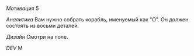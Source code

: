 *Мотивация*
5

*Аналитика*
Вам нужно собрать корабль, именуемый как "O". Он должен состоять из восьми деталей.

*Дизайн*
Смотри на поле.

*DEV*
M
